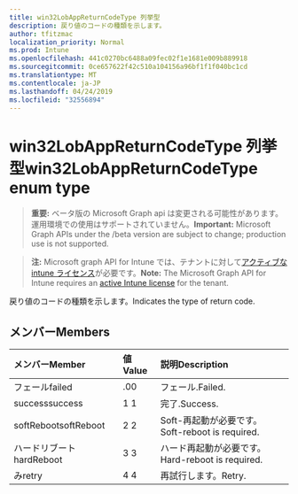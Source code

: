 ```yaml
---
title: win32LobAppReturnCodeType 列挙型
description: 戻り値のコードの種類を示します。
author: tfitzmac
localization_priority: Normal
ms.prod: Intune
ms.openlocfilehash: 441c0270bc6488a09fec02f1e1681e009b889918
ms.sourcegitcommit: 0ce657622f42c510a104156a96bf1f1f040bc1cd
ms.translationtype: MT
ms.contentlocale: ja-JP
ms.lasthandoff: 04/24/2019
ms.locfileid: "32556894"
---
```

# <a name="win32lobappreturncodetype-enum-type"></a><span data-ttu-id="852b4-103">win32LobAppReturnCodeType 列挙型</span><span class="sxs-lookup"><span data-stu-id="852b4-103">win32LobAppReturnCodeType enum type</span></span>

> <span data-ttu-id="852b4-104">**重要:** ベータ版の Microsoft Graph api は変更される可能性があります。運用環境での使用はサポートされていません。</span><span class="sxs-lookup"><span data-stu-id="852b4-104">**Important:** Microsoft Graph APIs under the /beta version are subject to change; production use is not supported.</span></span>

> <span data-ttu-id="852b4-105">**注:** Microsoft graph API for Intune では、テナントに対して[アクティブな intune ライセンス](https://go.microsoft.com/fwlink/?linkid=839381)が必要です。</span><span class="sxs-lookup"><span data-stu-id="852b4-105">**Note:** The Microsoft Graph API for Intune requires an [active Intune license](https://go.microsoft.com/fwlink/?linkid=839381) for the tenant.</span></span>

<span data-ttu-id="852b4-106">戻り値のコードの種類を示します。</span><span class="sxs-lookup"><span data-stu-id="852b4-106">Indicates the type of return code.</span></span>

## <a name="members"></a><span data-ttu-id="852b4-107">メンバー</span><span class="sxs-lookup"><span data-stu-id="852b4-107">Members</span></span>
|<span data-ttu-id="852b4-108">メンバー</span><span class="sxs-lookup"><span data-stu-id="852b4-108">Member</span></span>|<span data-ttu-id="852b4-109">値</span><span class="sxs-lookup"><span data-stu-id="852b4-109">Value</span></span>|<span data-ttu-id="852b4-110">説明</span><span class="sxs-lookup"><span data-stu-id="852b4-110">Description</span></span>|
|:---|:---|:---|
|<span data-ttu-id="852b4-111">フェール</span><span class="sxs-lookup"><span data-stu-id="852b4-111">failed</span></span>|<span data-ttu-id="852b4-112">.0</span><span class="sxs-lookup"><span data-stu-id="852b4-112">0</span></span>|<span data-ttu-id="852b4-113">フェール.</span><span class="sxs-lookup"><span data-stu-id="852b4-113">Failed.</span></span>|
|<span data-ttu-id="852b4-114">success</span><span class="sxs-lookup"><span data-stu-id="852b4-114">success</span></span>|<span data-ttu-id="852b4-115">1 </span><span class="sxs-lookup"><span data-stu-id="852b4-115">1</span></span>|<span data-ttu-id="852b4-116">完了.</span><span class="sxs-lookup"><span data-stu-id="852b4-116">Success.</span></span>|
|<span data-ttu-id="852b4-117">softReboot</span><span class="sxs-lookup"><span data-stu-id="852b4-117">softReboot</span></span>|<span data-ttu-id="852b4-118">2 </span><span class="sxs-lookup"><span data-stu-id="852b4-118">2</span></span>|<span data-ttu-id="852b4-119">Soft-再起動が必要です。</span><span class="sxs-lookup"><span data-stu-id="852b4-119">Soft-reboot is required.</span></span>|
|<span data-ttu-id="852b4-120">ハードリブート</span><span class="sxs-lookup"><span data-stu-id="852b4-120">hardReboot</span></span>|<span data-ttu-id="852b4-121">3 </span><span class="sxs-lookup"><span data-stu-id="852b4-121">3</span></span>|<span data-ttu-id="852b4-122">ハード再起動が必要です。</span><span class="sxs-lookup"><span data-stu-id="852b4-122">Hard-reboot is required.</span></span>|
|<span data-ttu-id="852b4-123">み</span><span class="sxs-lookup"><span data-stu-id="852b4-123">retry</span></span>|<span data-ttu-id="852b4-124">4 </span><span class="sxs-lookup"><span data-stu-id="852b4-124">4</span></span>|<span data-ttu-id="852b4-125">再試行します。</span><span class="sxs-lookup"><span data-stu-id="852b4-125">Retry.</span></span>|





